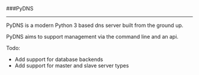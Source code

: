 ###PyDNS
***
PyDNS is a modern Python 3 based dns server built from the ground up.

PyDNS aims to support management via the command line and an api.

Todo: 
- Add support for database backends
- Add support for master and slave server types

